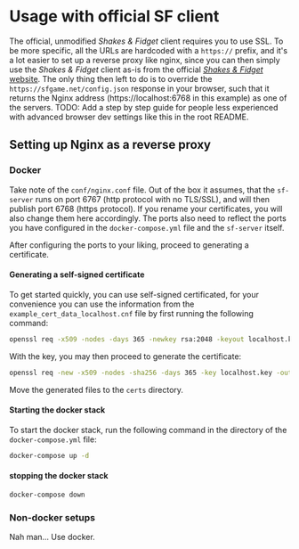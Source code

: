 # Usage with official SF client
The official, unmodified *Shakes & Fidget* client requires you to use SSL. To be more specific, all the URLs are hardcoded with a `https://` prefix, and it's a lot easier to set up a reverse proxy like nginx, since you can then simply use the *Shakes & Fidget* client as-is from the official [*Shakes & Fidget* website](https://sfgame.net). The only thing then left to do is to override the `https://sfgame.net/config.json` response in your browser, such that it returns the Nginx address (https://localhost:6768 in this example) as one of the servers. TODO: Add a step by step guide for people less experienced with advanced browser dev settings like this in the root README.

## Setting up Nginx as a reverse proxy
### Docker
Take note of the `conf/nginx.conf` file. Out of the box it assumes, that the `sf-server` runs on port 6767 (http protocol with no TLS/SSL), and will then publish port 6768 (https protocol). If you rename your certificates, you will also change them here accordingly. The ports also need to reflect the ports you have configured in the `docker-compose.yml` file and the `sf-server` itself.

After configuring the ports to your liking, proceed to generating a certificate.

#### Generating a self-signed certificate
To get started quickly, you can use self-signed certificated, for your convenience you can use the information from the `example_cert_data_localhost.cnf` file by first running the following command:
```bash
openssl req -x509 -nodes -days 365 -newkey rsa:2048 -keyout localhost.key -out localhost.pem -config example_cert_data_localhost.cnf -sha256
```
With the key, you may then proceed to generate the certificate:
```bash
openssl req -new -x509 -nodes -sha256 -days 365 -key localhost.key -out localhost.crt
```
Move the generated files to the `certs` directory.

#### Starting the docker stack
To start the docker stack, run the following command in the directory of the `docker-compose.yml` file:
```bash
docker-compose up -d
```

#### stopping the docker stack
```bash
docker-compose down
```

### Non-docker setups
Nah man... Use docker.
